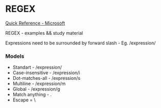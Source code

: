 # REGEX
<a href="https://docs.microsoft.com/en-us/dotnet/standard/base-types/regular-expression-language-quick-reference">Quick Reference - Microsoft</a>

REGEX - examples &amp;&amp; study material

Expressions need to be surrounded by forward slash - Eg.
/expression/

### Models
- Standart - /expression/
- Case-insensitive - /expression/i
- Dot-matches-all - /expression/s
- Multiline - /expression/m
- Global - /expression/g
- Match anything - .
- Escape = \

